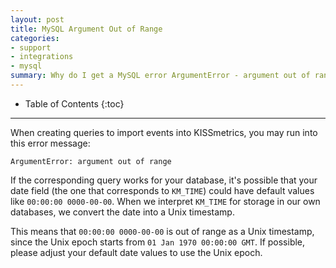 ```yaml
---
layout: post
title: MySQL Argument Out of Range
categories:
- support
- integrations
- mysql
summary: Why do I get a MySQL error ArgumentError - argument out of range?
---
```

* Table of Contents
{:toc}
* * *

When creating queries to import events into KISSmetrics, you may run into this error message:

    ArgumentError: argument out of range

If the corresponding query works for your database, it's possible that your date field (the one that corresponds to `KM_TIME`) could have default values like `00:00:00 0000-00-00`. When we interpret `KM_TIME` for storage in our own databases, we convert the date into a Unix timestamp.

This means that `00:00:00 0000-00-00` is out of range as a Unix timestamp, since the Unix epoch starts from `01 Jan 1970 00:00:00 GMT`. If possible, please adjust your default date values to use the Unix epoch.
